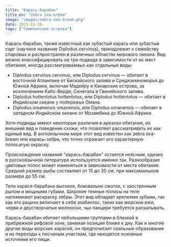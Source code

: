 ```yaml
---
title: "Карась-барабан"
title_en: "Zebra sea-bream"
image: "images/zebra-sea-bream.png"
date: 2023-12-16
tags: ["Симиланские острова"]
---
```

Карась-барабан, также известный как зубастый карась или зубастый сарг (научное название Diplodus cervinus), принадлежит к семейству спаровых и распространен в различных областях мирового океана. Вид можно классифицировать на три подвида в зависимости от их мест обитания, иногда рассматриваемых как отдельные виды:

- Diplodus cervinus cervinus, или Diplodus cervinus — обитает в восточной Атлантике от Бискайского залива и Средиземноморья до Южной Африки, включая Мадейру и Канарские острова, за исключением Кабо-Верде, Сенегала и Гвинейского залива.
- Diplodus hottentotus hottentotus, или Diplodus hottentotus — обитает в Индийском океане у побережья Омана.
- Diplodus omanensis omanensis, или Diplodus omanensis — обитает в западном Индийском океане от Мозамбика до Южной Африки.

Хотя подвиды имеют некоторые различия в ареалах обитания, их внешний вид и поведение схожи, что позволяет рассматривать их как единый вид. В англоязычном мире этот вид известен как zebra sea-bream или карась-зебра, что точно отражает его характерную полосатую окраску.

Происхождение названия "карась-барабан" остается неясным, однако в русскоязычной литературе используется именно так. Разнообразие цветовых полос может изменяться в зависимости от места обитания. Средний размер рыбы составляет от 15 до 30 см, при максимальном размере до 55 см.

Тело карася-барабана высокое, боковально сжатое, с заостренным рылом и мощными губами. Широкие темные полосы на теле напоминают раскраску зебры. Этот вид обладает крепкими зубами, так как его рацион включает в себя зообентос, таких как морские ежи, черви и двустворчатые моллюски, чьи панцири требуется раскалывать.

Карась-барабан обитает небольшими группами в близкой к прибрежной рифовой зоне, занимая позиции ближе к дну. Как и многие другие виды морских карасей, он предпочитает скальные образования и их переходы к песчаным участкам, где находятся основные источники его пищи.


